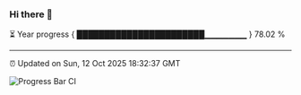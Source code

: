 ### Hi there 👋

⏳ Year progress { ███████████████████████▁▁▁▁▁▁▁ } 78.02 %

---

⏰ Updated on Sun, 12 Oct 2025 18:32:37 GMT

![Progress Bar CI](https://github.com/DhruviPatel157/GitHub-Actions-Demo/workflows/Progress%20Bar%20CI/badge.svg)
